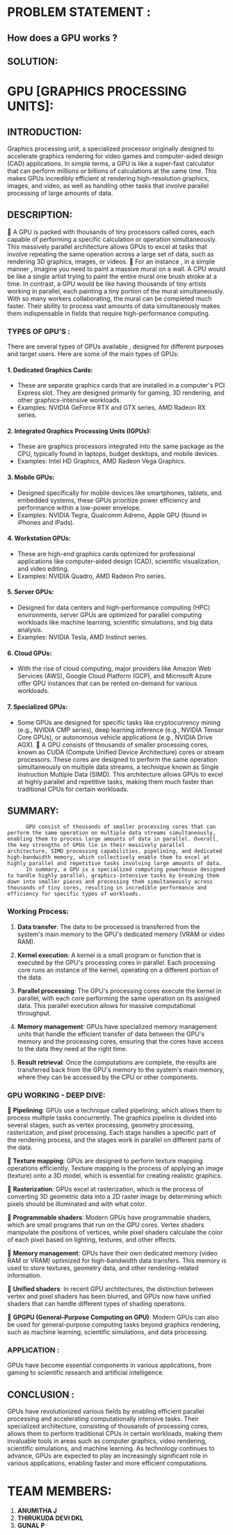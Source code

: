 # **PROBLEM STATEMENT :**

## **How does a GPU works ?**

## **SOLUTION:**

# **GPU [GRAPHICS PROCESSING UNITS]**:
## **INTRODUCTION:**

Graphics processing unit, a specialized processor originally designed to accelerate graphics rendering for video games and computer-aided design (CAD) applications. In simple terms, a GPU is like a super-fast calculator that can perform millions or billions of calculations at the same time. This makes GPUs incredibly efficient at rendering high-resolution graphics, images, and video, as well as handling other tasks that involve parallel processing of large amounts of data.

## DESCRIPTION:

    A GPU is packed with thousands of tiny processors called cores, each capable of performing a specific calculation or operation simultaneously. This massively parallel architecture allows GPUs to excel at tasks that involve repeating the same operation across a large set of data, such as rendering 3D graphics, images, or videos.
     For an instance , in a simple manner , 
Imagine you need to paint a massive mural on a wall. A CPU would be like a single artist trying to paint the entire mural one brush stroke at a time. In contrast, a GPU would be like having thousands of tiny artists working in parallel, each painting a tiny portion of the mural simultaneously. With so many workers collaborating, the mural can be completed much faster.
Their ability to process vast amounts of data simultaneously makes them indispensable in fields that require high-performance computing.

### **TYPES OF GPU’S :**
There are several types of GPUs available , designed for different purposes and target users. Here are some of the main types of GPUs:

#### **1. Dedicated Graphics Cards:**
   - These are separate graphics cards that are installed in a computer's PCI Express slot. They are designed primarily for gaming, 3D rendering, and other graphics-intensive workloads.
   - Examples: NVIDIA GeForce RTX and GTX series, AMD Radeon RX series.

#### **2. Integrated Graphics Processing Units (IGPUs):**
   - These are graphics processors integrated into the same package as the CPU, typically found in laptops, budget desktops, and mobile devices.
   - Examples: Intel HD Graphics, AMD Radeon Vega Graphics.

#### **3. Mobile GPUs:**
   - Designed specifically for mobile devices like smartphones, tablets, and embedded systems, these GPUs prioritize power efficiency and performance within a low-power envelope.
   - Examples: NVIDIA Tegra, Qualcomm Adreno, Apple GPU (found in iPhones and iPads).

#### **4. Workstation GPUs:**
   - These are high-end graphics cards optimized for professional applications like computer-aided design (CAD), scientific visualization, and video editing.
   - Examples: NVIDIA Quadro, AMD Radeon Pro series.

#### **5. Server GPUs:**
   - Designed for data centers and high-performance computing (HPC) environments, server GPUs are optimized for parallel computing workloads like machine learning, scientific simulations, and big data analysis.
   - Examples: NVIDIA Tesla, AMD Instinct series.

#### **6. Cloud GPUs:**
   - With the rise of cloud computing, major providers like Amazon Web Services (AWS), Google Cloud Platform (GCP), and Microsoft Azure offer GPU instances that can be rented on-demand for various workloads.

#### **7. Specialized GPUs:**
   - Some GPUs are designed for specific tasks like cryptocurrency mining (e.g., NVIDIA CMP series), deep learning inference (e.g., NVIDIA Tensor Core GPUs), or autonomous vehicle applications (e.g., NVIDIA Drive AGX).
  A GPU consists of thousands of smaller processing cores, known as CUDA (Compute Unified Device Architecture) cores or stream processors. These cores are designed to perform the    same operation simultaneously on multiple data streams, a technique known as Single Instruction Multiple Data (SIMD). This architecture allows GPUs to excel at highly parallel and repetitive tasks, making them much faster than traditional CPUs for certain workloads.

## **SUMMARY:**
          GPU consist of thousands of smaller processing cores that can perform the same operation on multiple data streams simultaneously, enabling them to process large amounts of data in parallel. Overall, the key strengths of GPUs lie in their massively parallel architecture, SIMD processing capabilities, pipelining, and dedicated high-bandwidth memory, which collectively enable them to excel at highly parallel and repetitive tasks involving large amounts of data.
          In summary, a GPU is a specialized computing powerhouse designed to handle highly parallel, graphics-intensive tasks by breaking them down into smaller pieces and processing them simultaneously across thousands of tiny cores, resulting in incredible performance and efficiency for specific types of workloads.

### **Working Process:**

1. **Data transfer**: The data to be processed is transferred from the system's main memory to the GPU's dedicated memory (VRAM or video RAM).

2. **Kernel execution**: A kernel is a small program or function that is executed by the GPU's processing cores in parallel. Each processing core runs an instance of the kernel, operating on a different portion of the data.

3. **Parallel processing**: The GPU's processing cores execute the kernel in parallel, with each core performing the same operation on its assigned data. This parallel execution allows for massive computational throughput.

4. **Memory management**: GPUs have specialized memory management units that handle the efficient transfer of data between the GPU's memory and the processing cores, ensuring that the cores have access to the data they need at the right time.

5. **Result retrieval**: Once the computations are complete, the results are transferred back from the GPU's memory to the system's main memory, where they can be accessed by the CPU or other components.

### **GPU WORKING - DEEP DIVE**:

  **Pipelining**: GPUs use a technique called pipelining, which allows them to process multiple tasks concurrently. The graphics pipeline is divided into several stages, such as vertex processing, geometry processing, rasterization, and pixel processing. Each stage handles a specific part of the rendering process, and the stages work in parallel on different parts of the data.
 
 **Texture mapping**: GPUs are designed to perform texture mapping operations efficiently. Texture mapping is the process of applying an image (texture) onto a 3D model, which is essential for creating realistic graphics.

 **Rasterization**: GPUs excel at rasterization, which is the process of converting 3D geometric data into a 2D raster image by determining which pixels should be illuminated and with what color.

 **Programmable shaders**: Modern GPUs have programmable shaders, which are small programs that run on the GPU cores. Vertex shaders manipulate the positions of vertices, while pixel shaders calculate the color of each pixel based on lighting, textures, and other effects.

 **Memory management**: GPUs have their own dedicated memory (video RAM or VRAM) optimized for high-bandwidth data transfers. This memory is used to store textures, geometry data, and other rendering-related information.

 **Unified shaders**: In recent GPU architectures, the distinction between vertex and pixel shaders has been blurred, and GPUs now have unified shaders that can handle different types of shading operations.

 **GPGPU (General-Purpose Computing on GPU)**: Modern GPUs can also be used for general-purpose computing tasks beyond graphics rendering, such as machine learning, scientific simulations, and data processing.

### **APPLICATION** :

GPUs have become essential components in various applications, from gaming to scientific research and artificial intelligence.

## **CONCLUSION** :

GPUs have revolutionized various fields by enabling efficient parallel processing and accelerating computationally intensive tasks. Their specialized architecture, consisting of thousands of processing cores, allows them to perform traditional CPUs in certain workloads, making them invaluable tools in areas such as computer graphics, video rendering, scientific simulations, and machine learning. As technology continues to advance, GPUs are expected to play an increasingly significant role in various applications, enabling faster and more efficient computations.


# TEAM MEMBERS:

1. **ANUMITHA J** 
2. **THIRUKUDA DEVI DKL**
3. **GUNAL P**
